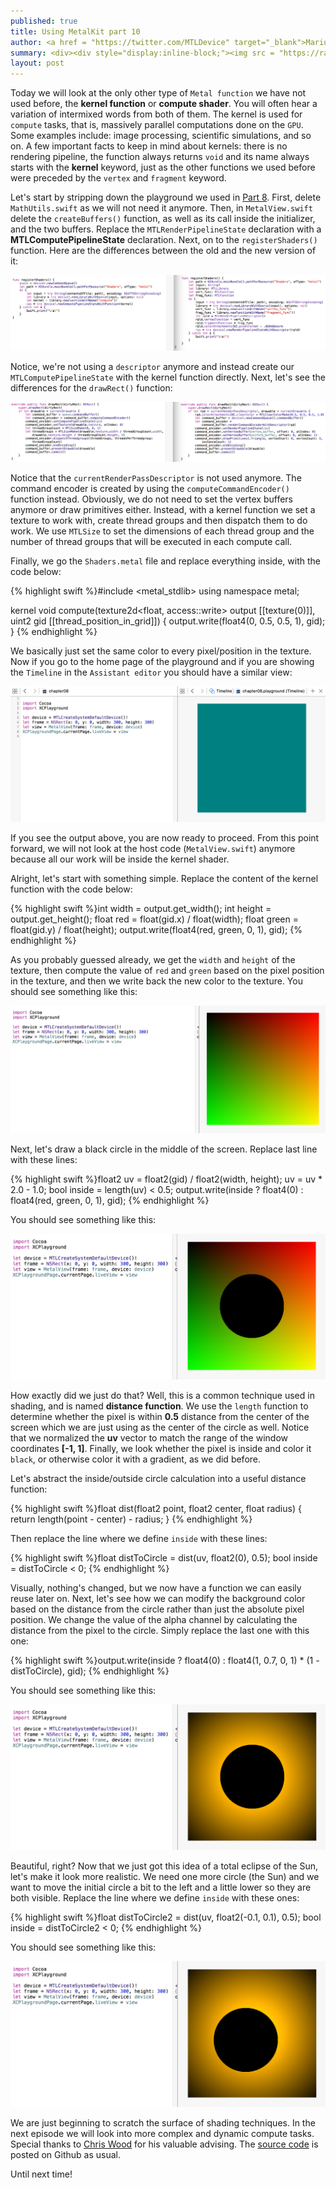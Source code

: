 ```yaml
---
published: true
title: Using MetalKit part 10
author: <a href = "https://twitter.com/MTLDevice" target="_blank">Marius Horga</a>
summary: <div><div style="display:inline-block;"><img src = "https://raw.githubusercontent.com/MetalKit/images/master/chapter10_8.png" alt="Metal" height="160" width="160"></div><div style="display:inline-block; width:75%; padding-left:1.5em; color:grey; vertical-align:middle;">Introducing the compute pipeline and functions (kernels). Using MTLSize to determine the size of a threadgroup and the number of groups in a grid. Dispatching the threadgroups to do work in parallel. Using the thread_position_in_grid index to identify each thread. Working with the texture coordinates and dimensions. Introducing distance functions.</div></div>
layout: post
---
```

Today we will look at the only other type of `Metal function` we have not used before, the __kernel function__ or __compute shader__. You will often hear a variation of intermixed words from both of them. The kernel is used for `compute` tasks, that is, massively parallel computations done on the `GPU`. Some examples include: image processing, scientific simulations, and so on. A few important facts to keep in mind about kernels: there is no rendering pipeline, the function always returns `void` and its name always starts with the __kernel__ keyword, just as the other functions we used before were preceded by the `vertex` and `fragment` keyword.

Let's start by stripping down the playground we used in [Part 8](http://metalkit.org/2016/03/07/using-metalkit-part-8.html). First, delete `MathUtils.swift` as we will not need it anymore. Then, in `MetalView.swift` delete the `createBuffers()` function, as well as its call inside the initializer, and the two buffers. Replace the `MTLRenderPipelineState` declaration with a __MTLComputePipelineState__ declaration. Next, on to the `registerShaders()` function. Here are the differences between the old and the new version of it:

![alt text](https://github.com/MetalKit/images/blob/master/chapter10_1.png?raw=true "1")

Notice, we're not using a `descriptor` anymore and instead create our `MTLComputePipelineState` with the kernel function directly. Next, let's see the differences for the `drawRect()` function:

![alt text](https://github.com/MetalKit/images/blob/master/chapter10_2.png?raw=true "2")

Notice that the `currentRenderPassDescriptor` is not used anymore. The command encoder is created by using the `computeCommandEncoder()` function instead. Obviously, we do not need to set the vertex buffers anymore or draw primitives either. Instead, with a kernel function we set a texture to work with, create thread groups and then dispatch them to do work. We use `MTLSize` to set the dimensions of each thread group and the number of thread groups that will be executed in each compute call.

Finally, we go the `Shaders.metal` file and replace everything inside, with the code below:

{% highlight swift %}#include <metal_stdlib>
using namespace metal;

kernel void compute(texture2d<float, access::write> output [[texture(0)]],
                    uint2 gid [[thread_position_in_grid]])
{
    output.write(float4(0, 0.5, 0.5, 1), gid);
}
{% endhighlight %}

We basically just set the same color to every pixel/position in the texture. Now if you go to the home page of the playground and if you are showing the `Timeline` in the `Assistant editor` you should have a similar view:

![alt text](https://github.com/MetalKit/images/blob/master/chapter10_3.png?raw=true "3")

If you see the output above, you are now ready to proceed. From this point forward, we will not look at the host code (`MetalView.swift`) anymore because all our work will be inside the kernel shader. 

Alright, let's start with something simple. Replace the content of the kernel function with the code below:

{% highlight swift %}int width = output.get_width();
int height = output.get_height();
float red = float(gid.x) / float(width);
float green = float(gid.y) / float(height);
output.write(float4(red, green, 0, 1), gid);
{% endhighlight %}

As you probably guessed already, we get the `width` and `height` of the texture, then compute the value of `red` and `green` based on the pixel position in the texture, and then we write back the new color to the texture. You should see something like this:

![alt text](https://github.com/MetalKit/images/blob/master/chapter10_4.png?raw=true "4")

Next, let's draw a black circle in the middle of the screen. Replace last line with these lines:

{% highlight swift %}float2 uv = float2(gid) / float2(width, height);
uv = uv * 2.0 - 1.0;
bool inside = length(uv) < 0.5;
output.write(inside ? float4(0) : float4(red, green, 0, 1), gid); 
{% endhighlight %}

You should see something like this:

![alt text](https://github.com/MetalKit/images/blob/master/chapter10_5.png?raw=true "5")

How exactly did we just do that? Well, this is a common technique used in shading, and is named __distance function__. We use the `length` function to determine whether the pixel is within __0.5__ distance from the center of the screen which we are just using as the center of the circle as well. Notice that we normalized the __uv__ vector to match the range of the window coordinates __[-1, 1]__. Finally, we look whether the pixel is inside and color it `black`, or otherwise color it with a gradient, as we did before.

Let's abstract the inside/outside circle calculation into a useful distance function:

{% highlight swift %}float dist(float2 point, float2 center, float radius)
{
    return length(point - center) - radius;
} 
{% endhighlight %}

Then replace the line where we define `inside` with these lines:

{% highlight swift %}float distToCircle = dist(uv, float2(0), 0.5);
bool inside = distToCircle < 0;
{% endhighlight %}

Visually, nothing's changed, but we now have a function we can easily reuse later on. Next, let's see how we can modify the background color based on the distance from the circle rather than just the absolute pixel position. We change the value of the alpha channel by calculating the distance from the pixel to the circle. Simply replace the last one with this one:

{% highlight swift %}output.write(inside ? float4(0) : float4(1, 0.7, 0, 1) * (1 - distToCircle), gid);
{% endhighlight %}

You should see something like this:

![alt text](https://github.com/MetalKit/images/blob/master/chapter10_6.png?raw=true "6")

Beautiful, right? Now that we just got this idea of a total eclipse of the Sun, let's make it look more realistic. We need one more circle (the Sun) and we want to move the initial circle a bit to the left and a little lower so they are both visible. Replace the line where we define `inside` with these ones:

{% highlight swift %}float distToCircle2 = dist(uv, float2(-0.1, 0.1), 0.5);
bool inside = distToCircle2 < 0;
{% endhighlight %}

You should see something like this:

![alt text](https://github.com/MetalKit/images/blob/master/chapter10_7.png?raw=true "7")

We are just beginning to scratch the surface of shading techniques. In the next episode we will look into more complex and dynamic compute tasks. Special thanks to [Chris Wood](https://twitter.com/_psonice) for his valuable advising. The [source code](https://github.com/MetalKit/metal) is posted on Github as usual.

Until next time!
